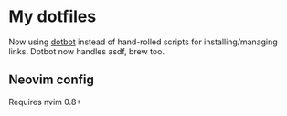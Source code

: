 # My dotfiles

Now using [dotbot](https://github.com/anishathalye/dotbot) instead of hand-rolled scripts for installing/managing links. Dotbot now handles asdf, brew too.

## Neovim config
Requires nvim 0.8+


